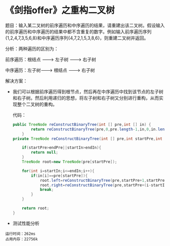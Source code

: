 # 《剑指offer》之重构二叉树

题目：输入某二叉树的前序遍历和中序遍历的结果，请重建出该二叉树。假设输入的前序遍历和中序遍历的结果中都不含重复的数字。例如输入前序遍历序列{1,2,4,7,3,5,6,8}和中序遍历序列{4,7,2,1,5,3,8,6}，则重建二叉树并返回。

分析：两种遍历的区别为：

前序遍历：根结点 ---> 左子树 ---> 右子树

中序遍历：左子树---> 根结点 ---> 右子树

解决方案：

+ 我们可以根据前序遍历得到根节点，然后再在中序遍历中找到该节点的左子树和右子树。然后利用递归的思想，将左子树和右子树又分别进行重构，从而实现整个二叉树的重构。

  代码：

  ```java
  public TreeNode reConstructBinaryTree(int [] pre,int [] in) {
          return reConstructBinaryTree(pre,0,pre.length-1,in,0,in.length-1);
      }
  private TreeNode reConstructBinaryTree(int [] pre,int startPre,int endPre,int [] in,int startIn,int endIn) {
  
      if(startPre>endPre||startIn>endIn){
          return null;
      }
      TreeNode root=new TreeNode(pre[startPre]);
  
      for(int i=startIn;i<=endIn;i++){
          if(in[i]==pre[startPre]){
              root.left=reConstructBinaryTree(pre,startPre+1,startPre+(i-startIn),in,startIn,i-1);
              root.right=reConstructBinaryTree(pre,startPre+(i-startIn)+1,endPre,in,i+1,endIn);
              break;
          }
      }
  
      return root;
  }
  ```

+ 测试性能分析

```
运行时间：262ms
占用内存：22756k
```



